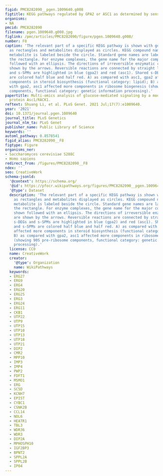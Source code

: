 ```yaml
---
figid: PMC8282090__pgen.1009640.g008
figtitle: KEGG pathways regulated by GPA2 or ASC1 as determined by sensitivity analysis
organisms:
- NA
pmcid: PMC8282090
filename: pgen.1009640.g008.jpg
figlink: /pmc/articles/PMC8282090/figure/pgen.1009640.g008/
number: F8
caption: 'The relevant part of a specific KEGG pathway is shown with genes displayed
  as rectangles and metabolites displayed as circles. KEGG compound name for each
  metabolite is labeled beside the circle. Standard gene names are labeled inside
  the rectangle. For enzyme complexes, the gene name for the major component is shown
  followed with an ellipsis. The directions of irreversible enzymatic reactions are
  shown by the arrows. Reversible reactions are connected by straight lines. s-DEGs
  and s-SPMs are highlighted in blue (gpa2) and red (asc1). Shared s-DEGs and s-SPMs
  are colored half blue and half red. A) as compared with asc1, gpa2 affected more
  components in steroid biosynthesis (functional category: lipid); B) as compared
  with gpa2, asc1 affected more components in ribosome biogenesis (showing 90S pre-ribosome
  components, functional category: genetic information processing).'
papertitle: Multi-omics analysis of glucose-mediated signaling by a moonlighting Gβ
  protein Asc1/RACK1.
reftext: Shuang Li, et al. PLoS Genet. 2021 Jul;17(7):e1009640.
year: '2021'
doi: 10.1371/journal.pgen.1009640
journal_title: PLoS Genetics
journal_nlm_ta: PLoS Genet
publisher_name: Public Library of Science
keywords: ''
automl_pathway: 0.8578541
figid_alias: PMC8282090__F8
figtype: Figure
organisms_ner:
- Saccharomyces cerevisiae S288C
- Homo sapiens
redirect_from: /figures/PMC8282090__F8
ndex: ''
seo: CreativeWork
schema-jsonld:
  '@context': https://schema.org/
  '@id': https://pfocr.wikipathways.org/figures/PMC8282090__pgen.1009640.g008.html
  '@type': Dataset
  description: 'The relevant part of a specific KEGG pathway is shown with genes displayed
    as rectangles and metabolites displayed as circles. KEGG compound name for each
    metabolite is labeled beside the circle. Standard gene names are labeled inside
    the rectangle. For enzyme complexes, the gene name for the major component is
    shown followed with an ellipsis. The directions of irreversible enzymatic reactions
    are shown by the arrows. Reversible reactions are connected by straight lines.
    s-DEGs and s-SPMs are highlighted in blue (gpa2) and red (asc1). Shared s-DEGs
    and s-SPMs are colored half blue and half red. A) as compared with asc1, gpa2
    affected more components in steroid biosynthesis (functional category: lipid);
    B) as compared with gpa2, asc1 affected more components in ribosome biogenesis
    (showing 90S pre-ribosome components, functional category: genetic information
    processing).'
  license: CC0
  name: CreativeWork
  creator:
    '@type': Organization
    name: WikiPathways
  keywords:
  - ERG27
  - ERG9
  - ERG4
  - ERG20
  - ERG25
  - ERG3
  - ERG24
  - ERG11
  - CKB1
  - UTP22
  - UTP9
  - UTP15
  - UTP10
  - UTP13
  - UTP18
  - UTP21
  - DIP2
  - CMR2
  - MPP10
  - IMP3
  - IMP4
  - PWP2
  - FDFT1
  - MSMO1
  - ERG
  - SC5D
  - KCNH7
  - EPIST
  - CYBC1
  - CSNK2B
  - CCL14
  - NOL6
  - HEATR1
  - TBL3
  - WDR36
  - WDR3
  - DIP2A
  - MPHOSPH10
  - IGF2BP3
  - BPNT2
  - SPPL2A
  - SPPL2B
  - IPO4
---
```


